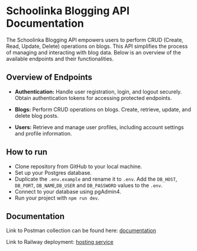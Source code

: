 # **Schoolinka Blogging API Documentation**

The Schoolinka Blogging API empowers users to perform CRUD (Create, Read, Update, Delete) operations on blogs. This API simplifies the process of managing and interacting with blog data. Below is an overview of the available endpoints and their functionalities.

## **Overview of Endpoints**

- **Authentication:** Handle user registration, login, and logout securely. Obtain authentication tokens for accessing protected endpoints.

- **Blogs:** Perform CRUD operations on blogs. Create, retrieve, update, and delete blog posts.

- **Users:** Retrieve and manage user profiles, including account settings and profile information.

## **How to run**

- Clone repository from GitHub to your local machine.
- Set up your Postgres database.
- Duplicate the `.env.example` and rename it to `.env`. Add the `DB_HOST`, `DB_PORT`, `DB_NAME`,`DB_USER` and `DB_PASSWORD` values to the `.env`.
- Connect to your database using pgAdmin4.
- Run your project with `npm run dev`.

## **Documentation**

Link to Postman collection can be found here: [documentation](https://elements.getpostman.com/redirect?entityId=27609993-c74231f4-d8ae-44d6-acce-d0336efce04b&entityType=collection)

Link to Railway deployment: [hosting service](https://schoolinka-test-production.up.railway.app/)